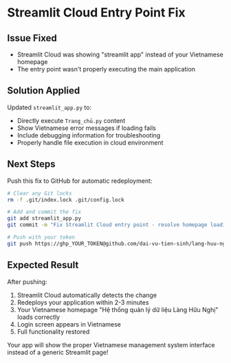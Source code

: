 # Streamlit Cloud Entry Point Fix

## Issue Fixed
- Streamlit Cloud was showing "streamlit app" instead of your Vietnamese homepage
- The entry point wasn't properly executing the main application

## Solution Applied
Updated `streamlit_app.py` to:
- Directly execute `Trang_chủ.py` content
- Show Vietnamese error messages if loading fails
- Include debugging information for troubleshooting
- Properly handle file execution in cloud environment

## Next Steps
Push this fix to GitHub for automatic redeployment:

```bash
# Clear any Git locks
rm -f .git/index.lock .git/config.lock

# Add and commit the fix
git add streamlit_app.py
git commit -m "Fix Streamlit Cloud entry point - resolve homepage loading issue"

# Push with your token
git push https://ghp_YOUR_TOKEN@github.com/dai-vu-tien-sinh/lang-huu-nghi-management.git main
```

## Expected Result
After pushing:
1. Streamlit Cloud automatically detects the change
2. Redeploys your application within 2-3 minutes
3. Your Vietnamese homepage "Hệ thống quản lý dữ liệu Làng Hữu Nghị" loads correctly
4. Login screen appears in Vietnamese
5. Full functionality restored

Your app will show the proper Vietnamese management system interface instead of a generic Streamlit page!